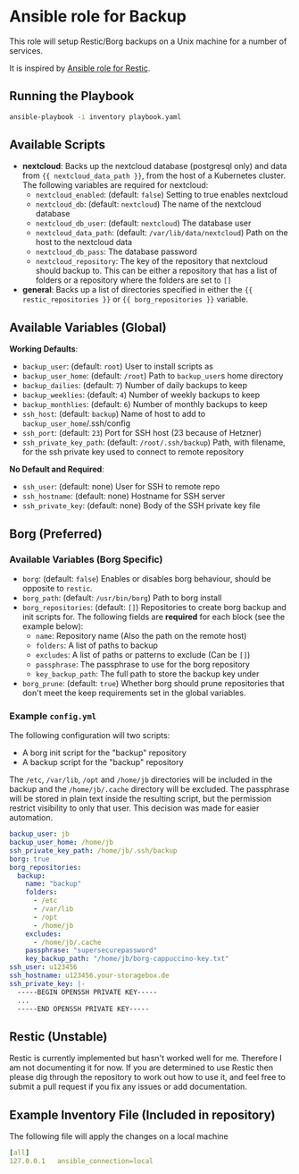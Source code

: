 # Ansible role for Backup

This role will setup Restic/Borg backups on a Unix machine for a number of services.

It is inspired by [Ansible role for Restic](https://github.com/angristan/ansible-restic).

## Running the Playbook

```bash
ansible-playbook -i inventory playbook.yaml
```

## Available Scripts
- **nextcloud**: Backs up the nextcloud database (postgresql only) and data from
  `{{ nextcloud_data_path }}`, from the host of a Kubernetes cluster.
  The following variables are required for nextcloud:
  - `nextcloud_enabled`: (default: `false`) Setting to true enables nextcloud
  - `nextcloud_db`: (default: `nextcloud`) The name of the nextcloud database
  - `nextcloud_db_user`: (default: `nextcloud`) The database user
  - `nextcloud_data_path`: (default: `/var/lib/data/nextcloud`) Path on the
    host to the nextcloud data
  - `nextcloud_db_pass`: The database password
  - `nextcloud_repository`: The key of the repository that nextcloud should
    backup to. This can be either a repository that has a list of folders or a
    repository where the folders are set to `[]`
- **general**: Backs up a list of directories specified in either the
  `{{ restic_repositories }}` or `{{ borg_repositories }}` variable.

## Available Variables (Global)

**Working Defaults**:
- `backup_user`: (default: `root`) User to install scripts as
- `backup_user_home`: (default: `/root`) Path to `backup_user`s home directory
- `backup_dailies`: (default: `7`) Number of daily backups to keep
- `backup_weeklies`: (default: `4`) Number of weekly backups to keep
- `backup_monthlies`: (default: `6`) Number of monthly backups to keep
- `ssh_host`: (default: `backup`) Name of host to add to
  `backup_user_home`/.ssh/config
- `ssh_port`: (default: `23`) Port for SSH host (23 because of Hetzner)
- `ssh_private_key_path`: (default: `/root/.ssh/backup`) Path, with filename, 
  for the ssh private key used to connect to remote repository


**No Default and Required**:
- `ssh_user`: (default: none) User for SSH to remote repo
- `ssh_hostname`: (default: none) Hostname for SSH server
- `ssh_private_key`: (default: none) Body of the SSH private key file


## Borg (Preferred)

### Available Variables (Borg Specific)

- `borg`: (default: `false`) Enables or disables borg behaviour, should be
  opposite to `restic`.
- `borg_path`: (default: `/usr/bin/borg`) Path to borg install
- `borg_repositories`: (default: `[]`) Repositories to create borg backup and
  init scripts for. The following fields are **required** for each block (see
  the example below): 
  - `name`: Repository name (Also the path on the remote host)
  - `folders`: A list of paths to backup
  - `excludes`: A list of paths or patterns to exclude (Can be `[]`)
  - `passphrase`: The passphrase to use for the borg repository
  - `key_backup_path`: The full path to store the backup key under
- `borg_prune`: (default: `true`) Whether borg should prune repositories that
  don't meet the keep requirements set in the global variables.

### Example `config.yml`

The following configuration will two scripts:
- A borg init script for the "backup" repository
- A backup script for the "backup" repository

The `/etc`, `/var/lib`, `/opt` and `/home/jb` directories will be included
in the backup and the `/home/jb/.cache` directory will be excluded.
The passphrase will be stored in plain text inside the resulting script, but
the permission restrict visibility to only that user. This decision was made
for easier automation.

```yaml
backup_user: jb
backup_user_home: /home/jb
ssh_private_key_path: /home/jb/.ssh/backup
borg: true
borg_repositories:
  backup:
    name: "backup"
    folders:
      - /etc
      - /var/lib
      - /opt
      - /home/jb
    excludes:
      - /home/jb/.cache
    passphrase: "supersecurepassword"
    key_backup_path: "/home/jb/borg-cappuccino-key.txt"
ssh_user: u123456
ssh_hostname: u123456.your-storagebox.de
ssh_private_key: |-
  -----BEGIN OPENSSH PRIVATE KEY-----
  ...
  -----END OPENSSH PRIVATE KEY-----
```

## Restic (Unstable)

Restic is currently implemented but hasn't worked well for me. Therefore I am
not documenting it for now. If you are determined to use Restic then please dig
through the repository to work out how to use it, and feel free to submit a pull
request if you fix any issues or add documentation.

## Example Inventory File (Included in repository)

The following file will apply the changes on a local machine

```yaml
[all]
127.0.0.1   ansible_connection=local
```
